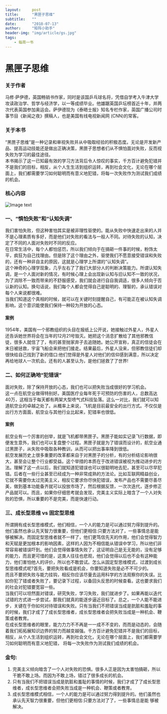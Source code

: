 ```yaml
---
layout:     post
title:      "黑匣子思维"
subtitle:   ""
date:       "2018-07-13"
author:     "矩阵小助手"
header-img: "img/article/gs.jpg"
tags:
    - 每周一书
---
```


# 黑匣子思维

### 关于作者
⻢修·萨伊德，英国畅销书作家，同时是该国乒乓球名将，凭借自学考入⽜津⼤学攻读政治学、哲学与经济学，以⼀等成绩毕业。他雄踞英国乒坛榜首近⼗年，并两次代表英国参加奥运会。萨伊德现为《泰晤士报》知名专栏作家，英国⼴播公司时事节目《新闻之夜》撰稿人，也是美国有线电视新闻网 (CNN)的常客。
### 关于本书
“⿊匣子思维”是一种记录和审视失败并从中吸取经验的积极态度。⽆论是开发新产品、提高运动技能还是做出正确决策，黑匣⼦思想者们从不惧怕面对失败，反而视失败为学习的最佳途径。<br>本书揭示了这⼀已知最有效的学习⽅法背后令人惊叹的事实，千⽅百计避免犯错并不是我们的目标，相反，从个人⽣生活到组织运转，再到社会文化，⽆论在哪个层⾯上，我们都需要学习如何聪明而有意义地犯错，将每⼀次失败作为测试我们成绩的机会。
### 核心内容
![Image text](http://p9n1bl5yn.bkt.clouddn.com/hxzsw.png)

### 一、“惧怕失败”和“认知失调”
我们害怕失败，但这种害怕其实是被⾮理性驱使的。能从失败中快速⾛出来的⼈并不是心理素质有多好，⽽是他们对失败的看法与一般⼈不同。对待失败的认知，决定了不同的人面对失败时不同的反应。<br>在⽇常⽣活中，每个人都怕惩罚，所以我们倾向于在搞砸一件事的时候，粉饰太平，疯狂为⾃己找理由。但是除了这个理由之外，驱使我们不愿意接受错误和失败的，还有⼀种⾮自主的原因，这就是⼼理学上所谓的“认知失调”。<br>这个神奇的⼼理学现象，⼏乎左右了了我们大部分人的判断决策能力。所谓认知失调，是⼀个⼈⾯对新的情况，有时候⼼理上会出现新认知与旧认知不⼀致的状况，为了消除不一致⽽带来的不舒服感受，我们就会进行⾃自我调适，很多人倾向于否认新的认知。换句话说，我们每个人都会觉得⾃己是聪明的、理智的，承认错误对每个⼈来说都很难。<br>当我们知道这个真相的时候，就可以在关键时刻提醒⾃己，有可能正在被认知失调影响，这个意识能使我们保持⼀种较为开放的心态。
#### 案例
1954年，美国有一个邪教组织的头⽬在报纸上公开说，她接触过外星人，外星⼈还告诉她世界将会在当年的12⽉21号毁灭。她把这个消息扩散给了其他邪教信徒，很多人就信了了，有的甚⾄抛家弃⼦去追随她。她公开宣称，真正的信徒会在末日被拯救，宇宙⻜船会来把他们接走。结果最后，外星⼈没来，但邪教信徒们却很快给⾃己找到了新的借口:他们觉得是外星人对他们的信仰感到满意，所以决定再给地球⼈一次机会。还有的⼈甚⾄认为，是他们拯救了了世界!
### ⼆、如何正确地“犯错误”
面对失败，除了保持开放的⼼态，我们也可以把失败当成很好的学习机会。 <br>这⼀点在航空业做得特别好。美国医疗业每年死于可预防的伤害的人，总数高达40万，这相当于每天都有两架⼤型喷⽓式科技坠落。这么⼀对比，我们就可以知道航空业的卓越之处了。从概率上来说，⻜机是⽬前最安全的出行方式。不仅仅是出⾏⽅方⾯面，航空业与其他⾏业⽐起来，犯错率也很低。
#### 案例
航空业有⼀个厉害的创举，就是⻜机都带⿊匣子。⿊匣子能如实记录⻜行数据，即便发⽣意外，我们也可以复盘整个过程。⿊匣⼦就是为了错误⽽设计的，航空业通过⿊匣⼦，从失败中吸取各种教训，从⽽可以把出事率降到很低。<br>航空发展历史上很多重要的改革都来⾃于对⿊匣⼦的分析，有的分析结论影响很⼤，甚⾄会让整个行业都受益。这个举措的本质在于改进错误被视为推动进步的方法。理解了这⼀点以后，我们就知道犯错误也可以很聪明地去犯，甚⾄可以尽早犯错。后者在⼀些⾏业甚⾄已经成为一种⾮常成熟的⽅法论。⽐如互联网精益创业，它就不需要你太过完美主义，相反它要求你尽快犯错误，发布产品也不需要尽善尽美，做到基本功能备齐就可以投放市场了，然后根据反馈，一次次迭代，逐步修正产品就可以。而且，如果你仔细思考就会发现，完美主义实际上暗含了⼀个人对失败的恐惧，所以重要的不是完美，⽽是快速行动。
### 三、成⻓型思维 vs 固定型思维
所谓拥有成长型思维模式，他们相信，⼀个人的能力是可以通过努力得到提升的。<br>他们虽然也承认先天智力很重要，但他们更相信:只要⽅法对了，一些事情总是能够被解决。而固定型思维者就不一样了，他们更笃信先天的作⽤，他们会觉得智力和天赋是更加根本的影响因素，这样的⼈因为不相信能从错误中学习，所以他们⾮常容易被错误吓到。他们会觉得做事情失败了，这证明⾃己是⽆无能的，没有足够的能力，⽽且更可惜的是，这类⼈往往也悲观，他们会觉得以后也不会有这种能力，他们害怕他⼈的评价，所以也不敢尝试。怎么从固定型思维模式，过渡到成长型思维模式呢?首先，要把失败看成是机会，你要知道失败是必不不可少的。<br>⽽且不要把失败与能力挂钩，相反你应该尽量去运⽤科学的⽅法观察你的失误。⽐如你犯了错或者失败了，要记录下过程，以备回头反思的时候查看。这也要求我们的社会对犯错要宽容⼀些。<br>当我们可以坦然⾯对错误，研究失败，学习失败，我们就进步了。如果再能以迭代试错的⽅式进一步尝试，那我们就真的能逐步逼近⽬标了。总之，⼀个人能不能进步，关键在于你如何对待错误和失败。只有当我们不把错误当成是肮脏和羞耻的事的时候，我们才成了了成长型思维者，成⻓型思维者会把失败当成是⼀种机会、鞭策或者教育。<br>在成⻓型思维者的眼里，能⼒力力不不再是⼀一成不不变的，⽽而是动态的，会随着我们拓拓展知识边界的努力⽽越变越强。千⽅百计避免犯错并不是我们的⽬标，相反，从个⼈⽣活到组织运转，再到社会文化，⽆论在哪个层⾯上，我们都需要学习如何聪明⽽有意义地犯错， 将每一次失败作为测试我们成绩的机会。
### ⾦句:
1. 完美主义倾向暗含了一个⼈对失败的恐惧。很多⼈正是因为太害怕搞砸，所以⼲脆不敢上场。⽽因为不敢上场，错过了很多成长的机会。
2. 只有当我们不把错误当成是肮脏和羞耻的事情的时候，我们才成了了成长型思维者，成⻓型思维者会把失败当成是⼀种机会、鞭策或者教育。
3. 成长型思维模式相信，⼀个⼈的能力是可以通过努力得到提升的。他们虽然也承认先天智力很重要，但他们更相信:只要⽅法对了了，⼀些事情总是能 够被解决。
